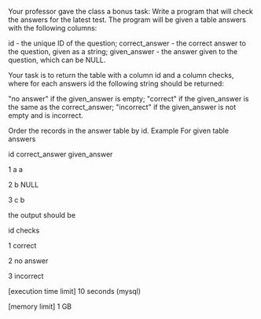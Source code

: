Your professor gave the class a bonus task: Write a program that will check the answers for the latest test. The program will be given a table answers with the following columns:

id - the unique ID of the question;
correct_answer - the correct answer to the question, given as a string;
given_answer - the answer given to the question, which can be NULL.

Your task is to return the table with a column id and a column checks, where for each answers id the following string should be returned:

"no answer" if the given_answer is empty;
"correct" if the given_answer is the same as the correct_answer;
"incorrect" if the given_answer is not empty and is incorrect.

Order the records in the answer table by id.
Example
For given table answers


id
correct_answer
given_answer


1
a
a


2
b
NULL 


3
c
b


the output should be


id
checks


1
correct


2
no answer


3
incorrect




[execution time limit] 10 seconds (mysql)


[memory limit] 1 GB


